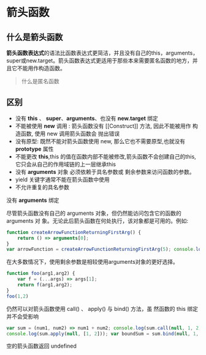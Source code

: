 # 箭头函数

## 什么是箭头函数

**箭头函数表达式**的语法比函数表达式更简洁，并且没有自己的this，arguments，super或new.target。箭头函数表达式更适用于那些本来需要匿名函数的地方，并且它不能用作构造函数。

>什么是匿名函数

## 区别

- 没有 **this** 、 **super**、**arguments**、也没有 **new.target** 绑定
- 不能被使用 **new** 调用 : 箭头函数没有 [[Construct]] 方法, 因此不能被用作 构造函数, 使用 new 调用箭头函数会 抛出错误
- 没有原型: 既然不能对箭头函数使用 new, 那么它也不需要原型,也就没有 **prototype** 属性
- 不能更改 **this**,this 的值在函数内部不能被修改,箭头函数不会创建自己的this,它只会从自己的作用域链的上一层继承this
- 没有 **arguments** 对象 必须依赖于具名参数或 剩余参数来访问函数的参数。
- yield 关键字通常不能在箭头函数中使用
- 不允许重复的具名参数

没有 **arguments** 绑定

尽管箭头函数没有自己的 arguments 对象，但仍然能访问包含它的函数的 arguments 对
象。无论此后箭头函数在何处执行，该对象都是可用的。例如:

```js
function createArrowFunctionReturningFirstArg() {
    return () => arguments[0];
}
var arrowFunction = createArrowFunctionReturningFirstArg(5); console.log(arrowFunction()); // 5
```


在大多数情况下，使用剩余参数是相较使用arguments对象的更好选择。


```js
function foo(arg1,arg2) { 
    var f = (...args) => args[1]; 
    return f(arg1,arg2); 
} 
foo(1,2) 
```


仍然可以对箭头函数使用 call() 、 apply() 与 bind() 方法，虽 然函数的 this 绑定并不会受影响

```js
var sum = (num1, num2) => num1 + num2; console.log(sum.call(null, 1, 2));
console.log(sum.apply(null, [1, 2])); var boundSum = sum.bind(null, 1, 2); console.log(boundSum());
```

空的箭头函数返回 undefined